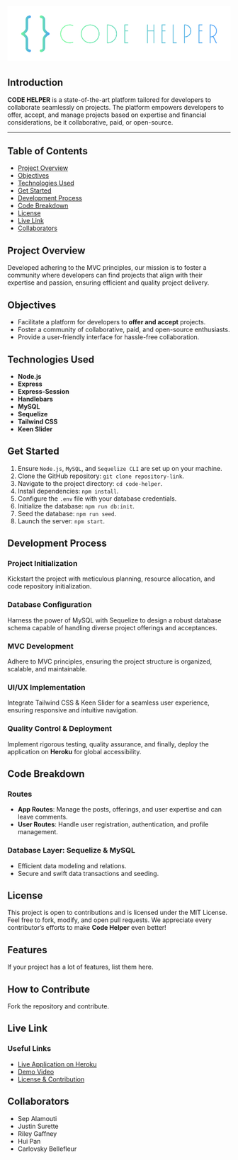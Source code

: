 # <img src="./public/images/logo.png">
## Introduction
**CODE HELPER** is a state-of-the-art platform tailored for developers to collaborate seamlessly on projects. The platform empowers developers to offer, accept, and manage projects based on expertise and financial considerations, be it collaborative, paid, or open-source.

---

## Table of Contents
- [Project Overview](#project-overview)
- [Objectives](#objectives)
- [Technologies Used](#technologies-used)
- [Get Started](#get-started)
- [Development Process](#development-process)
- [Code Breakdown](#code-breakdown)
- [License](#license)
- [Live Link](#live-link)
- [Collaborators](#collaborators)
## Project Overview
Developed adhering to the MVC principles, our mission is to foster a community where developers can find projects that align with their expertise and passion, ensuring efficient and quality project delivery.
## Objectives
- Facilitate a platform for developers to **offer and accept** projects.
- Foster a community of collaborative, paid, and open-source enthusiasts.
- Provide a user-friendly interface for hassle-free collaboration.
## Technologies Used
- **Node.js**
- **Express**
- **Express-Session**
- **Handlebars**
- **MySQL**
- **Sequelize**
- **Tailwind CSS**
- **Keen Slider**
## Get Started
1. Ensure `Node.js`, `MySQL`, and `Sequelize CLI` are set up on your machine.
2. Clone the GitHub repository: `git clone repository-link`.
3. Navigate to the project directory: `cd code-helper`.
4. Install dependencies: `npm install`.
5. Configure the `.env` file with your database credentials.
6. Initialize the database: `npm run db:init`.
7. Seed the database: `npm run seed`.
8. Launch the server: `npm start`.
## Development Process
### Project Initialization
Kickstart the project with meticulous planning, resource allocation, and code repository initialization.
### Database Configuration
Harness the power of MySQL with Sequelize to design a robust database schema capable of handling diverse project offerings and acceptances.
### MVC Development
Adhere to MVC principles, ensuring the project structure is organized, scalable, and maintainable.
### UI/UX Implementation
Integrate Tailwind CSS & Keen Slider for a seamless user experience, ensuring responsive and intuitive navigation.
### Quality Control & Deployment
Implement rigorous testing, quality assurance, and finally, deploy the application on **Heroku** for global accessibility.
## Code Breakdown
### Routes
- **App Routes**: Manage the posts, offerings, and user expertise and can leave comments.
- **User Routes**: Handle user registration, authentication, and profile management.
### Database Layer: Sequelize & MySQL
- Efficient data modeling and relations.
- Secure and swift data transactions and seeding.
## License
This project is open to contributions and is licensed under the MIT License. Feel free to fork, modify, and open pull requests. We appreciate every contributor’s efforts to make **Code Helper** even better!
## Features
If your project has a lot of features, list them here.
## How to Contribute
Fork the repository and contribute.
## Live Link
### Useful Links
- [Live Application on Heroku](https://morning-lake-13776-b0a983f7a31f.herokuapp.com/)
- [Demo Video](#)
- [License & Contribution](#license)
## Collaborators
- Sep Alamouti
- Justin Surette
- Riley Gaffney
- Hui Pan
- Carlovsky Bellefleur
